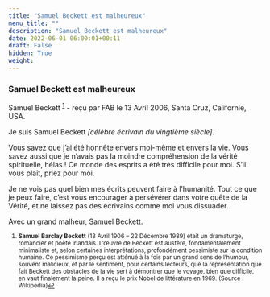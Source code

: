 ```yaml
---
title: "Samuel Beckett est malheureux"
menu_title: ""
description: "Samuel Beckett est malheureux"
date: 2022-06-01 06:00:01+00:11
draft: False
hidden: True
weight:
---
```

### Samuel Beckett est malheureux

Samuel Beckett <sup id="a1">[1](#f1)</sup> - reçu par FAB le 13 Avril 2006, Santa Cruz, Californie, USA.

Je suis Samuel Beckett *[célèbre écrivain du vingtième siècle]*.

Vous savez que j’ai été honnête envers moi-même et envers la vie. Vous savez aussi que je n’avais pas la moindre compréhension de la vérité spirituelle, hélas ! Ce monde des esprits a été très difficile pour moi. S’il vous plaît, priez pour moi.

Je ne vois pas quel bien mes écrits peuvent faire à l’humanité. Tout ce que je peux faire, c’est vous encourager à persévérer dans votre quête de la Vérité, et ne laissez pas des écrivains comme moi vous dissuader.

Avec un grand malheur, Samuel Beckett.
<small>

1. <large id="f1"> **Samuel Barclay Beckett** (13 Avril 1906 – 22 Décembre 1989) était un dramaturge, romancier et poète irlandais. L’œuvre de Beckett est austère, fondamentalement minimaliste et, selon certaines interprétations, profondément pessimiste sur la condition humaine. Ce pessimisme perçu est atténué à la fois par un grand sens de l’humour, souvent malicieux, et par le sentiment, pour certains lecteurs, que la représentation que fait Beckett des obstacles de la vie sert à démontrer que le voyage, bien que difficile, en vaut finalement la peine. Il a reçu le prix Nobel de littérature en 1969. (Source : Wikipedia)[↩](#a1)

